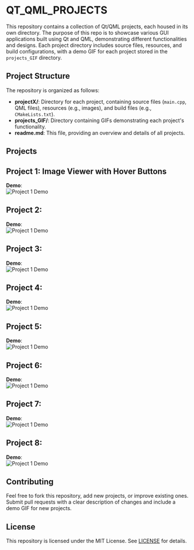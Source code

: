 # QT_QML_PROJECTS

This repository contains a collection of Qt/QML projects, each housed in its own directory. The purpose of this repo is to showcase various GUI applications built using Qt and QML, demonstrating different functionalities and designs. Each project directory includes source files, resources, and build configurations, with a demo GIF for each project stored in the `projects_GIF` directory.

## Project Structure

The repository is organized as follows:
- **projectX/**: Directory for each project, containing source files (`main.cpp`, QML files), resources (e.g., images), and build files (e.g., `CMakeLists.txt`).
- **projects_GIF/**: Directory containing GIFs demonstrating each project's functionality.
- **readme.md**: This file, providing an overview and details of all projects.

## Projects

## Project 1: Image Viewer with Hover Buttons

**Demo**:  
![Project 1 Demo](projects_GIF/project1.gif)

##
## Project 2: 

**Demo**:  
![Project 1 Demo](projects_GIF/project2.gif)

##
## Project 3: 

**Demo**:  
![Project 1 Demo](projects_GIF/project3.gif)

##
## Project 4: 

**Demo**:  
![Project 1 Demo](projects_GIF/project4.gif)

##
## Project 5: 

**Demo**:  
![Project 1 Demo](projects_GIF/project5.gif)



##
## Project 6: 

**Demo**:  
![Project 1 Demo](projects_GIF/project6.gif)


##
## Project 7: 

**Demo**:  
![Project 1 Demo](projects_GIF/project7.gif)



##
## Project 8: 

**Demo**:  
![Project 1 Demo](projects_GIF/project8.gif)


##
## Contributing

Feel free to fork this repository, add new projects, or improve existing ones. Submit pull requests with a clear description of changes and include a demo GIF for new projects.

## License

This repository is licensed under the MIT License. See [LICENSE](LICENSE) for details.